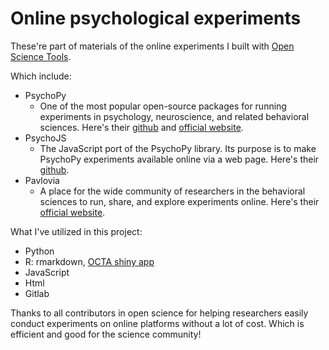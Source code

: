 # Online psychological experiments

These're part of materials of the online experiments I built with [Open Science Tools](https://opensciencetools.org/).

Which include: 

- PsychoPy
  - One of the most popular open-source packages for running experiments in psychology, neuroscience, and related behavioral sciences. Here's their [github](https://github.com/psychopy) and [official website](https://www.psychopy.org/).
- PsychoJS
  - The JavaScript port of the PsychoPy library. Its purpose is to make PsychoPy experiments available online via a web page. Here's their [github](https://github.com/psychopy/psychojs).
- Pavlovia
  - A place for the wide community of researchers in the behavioral sciences to run, share, and explore experiments online. Here's their [official website](https://pavlovia.org/docs/home/about).

What I've utilized in this project:

-   Python
-   R: rmarkdown, [OCTA shiny app](https://elinevg.shinyapps.io/OCTA_toolbox/)
-   JavaScript
-   Html
-   Gitlab

Thanks to all contributors in open science for helping researchers easily conduct experiments on online platforms without a lot of cost. Which is efficient and good for the science community!
